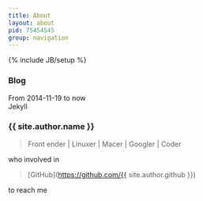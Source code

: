 ```yaml
---
title: About
layout: about
pid: 75454545
group: navigation
---
```

{% include JB/setup %}
<br />
### Blog
From 2014-11-19 to now  
Jekyll
### {{ site.author.name }}

> Front ender | Linuxer | Macer | Googler | Coder

who involved in
> <i class="icon-github"></i>[GitHub](https://github.com/{{ site.author.github }})

to reach me